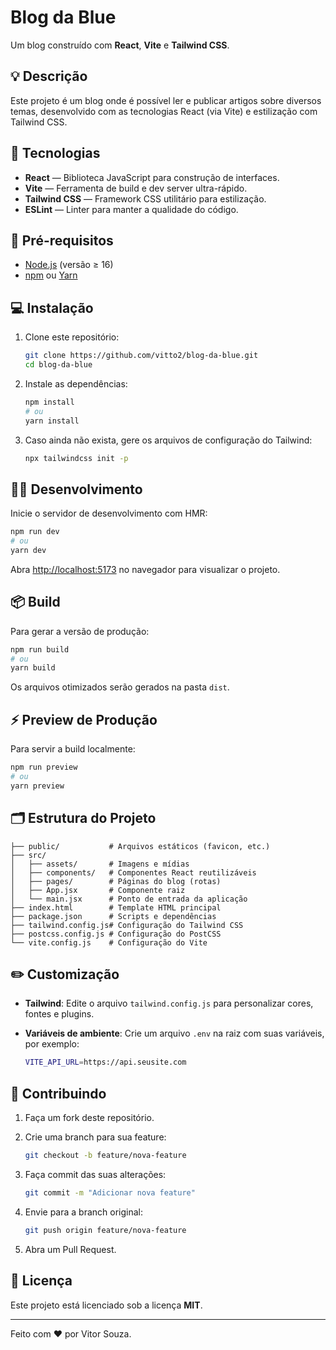 # Blog da Blue

Um blog construído com **React**, **Vite** e **Tailwind CSS**.

## 💡 Descrição

Este projeto é um blog onde é possível ler e publicar artigos sobre diversos temas, desenvolvido com as tecnologias React (via Vite) e estilização com Tailwind CSS.

## 🚀 Tecnologias

* **React** — Biblioteca JavaScript para construção de interfaces.
* **Vite** — Ferramenta de build e dev server ultra-rápido.
* **Tailwind CSS** — Framework CSS utilitário para estilização.
* **ESLint** — Linter para manter a qualidade do código.

## 🔧 Pré-requisitos

* [Node.js](https://nodejs.org/) (versão ≥ 16)
* [npm](https://www.npmjs.com/) ou [Yarn](https://yarnpkg.com/)

## 💻 Instalação

1. Clone este repositório:

   ```bash
   git clone https://github.com/vitto2/blog-da-blue.git
   cd blog-da-blue
   ```
2. Instale as dependências:

   ```bash
   npm install
   # ou
   yarn install
   ```
3. Caso ainda não exista, gere os arquivos de configuração do Tailwind:

   ```bash
   npx tailwindcss init -p
   ```

## 🏃‍♂️ Desenvolvimento

Inicie o servidor de desenvolvimento com HMR:

```bash
npm run dev
# ou
yarn dev
```

Abra [http://localhost:5173](http://localhost:5173) no navegador para visualizar o projeto.

## 📦 Build

Para gerar a versão de produção:

```bash
npm run build
# ou
yarn build
```

Os arquivos otimizados serão gerados na pasta `dist`.

## ⚡ Preview de Produção

Para servir a build localmente:

```bash
npm run preview
# ou
yarn preview
```

## 🗂️ Estrutura do Projeto

```
├── public/           # Arquivos estáticos (favicon, etc.)
├── src/
│   ├── assets/       # Imagens e mídias
│   ├── components/   # Componentes React reutilizáveis
│   ├── pages/        # Páginas do blog (rotas)
│   ├── App.jsx       # Componente raiz
│   └── main.jsx      # Ponto de entrada da aplicação
├── index.html        # Template HTML principal
├── package.json      # Scripts e dependências
├── tailwind.config.js# Configuração do Tailwind CSS
├── postcss.config.js # Configuração do PostCSS
└── vite.config.js    # Configuração do Vite
```

## ✏️ Customização

* **Tailwind**: Edite o arquivo `tailwind.config.js` para personalizar cores, fontes e plugins.
* **Variáveis de ambiente**: Crie um arquivo `.env` na raiz com suas variáveis, por exemplo:

  ```bash
  VITE_API_URL=https://api.seusite.com
  ```

## 🤝 Contribuindo

1. Faça um fork deste repositório.
2. Crie uma branch para sua feature:

   ```bash
   git checkout -b feature/nova-feature
   ```
3. Faça commit das suas alterações:

   ```bash
   git commit -m "Adicionar nova feature"
   ```
4. Envie para a branch original:

   ```bash
   git push origin feature/nova-feature
   ```
5. Abra um Pull Request.

## 📄 Licença

Este projeto está licenciado sob a licença **MIT**.

---

Feito com ❤️ por Vitor Souza.
